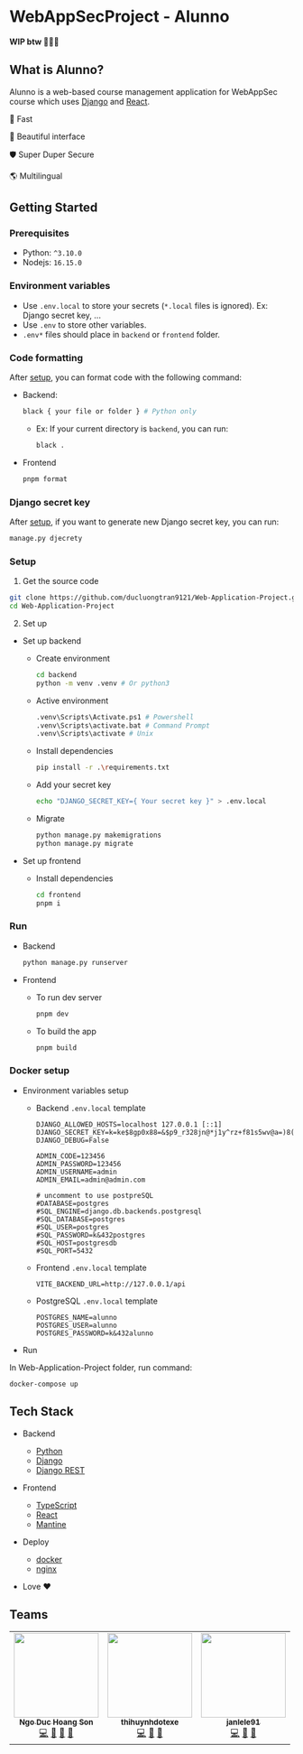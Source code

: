 # WebAppSecProject - Alunno

**WIP btw 🐧🐧🐧**

## What is Alunno?

Alunno is a web-based course management application for WebAppSec course which uses [Django](https://www.djangoproject.com) and [React](https://reactjs.org).

🚀 Fast

🎨 Beautiful interface

🛡️ Super Duper Secure

🌎 Multilingual

## Getting Started

### Prerequisites

- Python: `^3.10.0`
- Nodejs: `16.15.0`

### Environment variables

- Use `.env.local` to store your secrets (`*.local` files is ignored). Ex: Django secret key, ...
- Use `.env` to store other variables.
- `.env*` files should place in `backend` or `frontend` folder.

### Code formatting

After [setup](#setup), you can format code with the following command:

- Backend:

  ```bash
  black { your file or folder } # Python only
  ```

  - Ex: If your current directory is `backend`, you can run:

    ```bash
    black .
    ```

- Frontend

  ```bash
  pnpm format
  ```

### Django secret key

After [setup](#setup), if you want to generate new Django secret key, you can run:

```bash
manage.py djecrety
```

### Setup

1. Get the source code

```bash
git clone https://github.com/ducluongtran9121/Web-Application-Project.git
cd Web-Application-Project
```

2. Set up

- Set up backend

  - Create environment

    ```bash
    cd backend
    python -m venv .venv # Or python3
    ```

  - Active environment

    ```bash
    .venv\Scripts\Activate.ps1 # Powershell
    .venv\Scripts\activate.bat # Command Prompt
    .venv\Scripts\activate # Unix
    ```

  - Install dependencies

    ```bash
    pip install -r .\requirements.txt
    ```

  - Add your secret key

    ```bash
    echo "DJANGO_SECRET_KEY={ Your secret key }" > .env.local
    ```

  - Migrate

    ```bash
    python manage.py makemigrations
    python manage.py migrate
    ```

- Set up frontend

  - Install dependencies

    ```bash
    cd frontend
    pnpm i
    ```

### Run

- Backend

  ```bash
  python manage.py runserver
  ```

- Frontend

  - To run dev server

    ```bash
    pnpm dev
    ```

  - To build the app

    ```bash
    pnpm build
    ```
### Docker setup
- Environment variables setup
  - Backend `.env.local` template

    ```
    DJANGO_ALLOWED_HOSTS=localhost 127.0.0.1 [::1]
    DJANGO_SECRET_KEY=k=ke$8gp0x88=&$p9_r328jn@*j1y^rz+f81s5wv@a=)8(yuc@
    DJANGO_DEBUG=False

    ADMIN_CODE=123456
    ADMIN_PASSWORD=123456
    ADMIN_USERNAME=admin
    ADMIN_EMAIL=admin@admin.com

    # uncomment to use postpreSQL
    #DATABASE=postgres
    #SQL_ENGINE=django.db.backends.postgresql
    #SQL_DATABASE=postgres
    #SQL_USER=postgres
    #SQL_PASSWORD=k&432postgres
    #SQL_HOST=postgresdb
    #SQL_PORT=5432
    ```

  - Frontend `.env.local` template

    ```
    VITE_BACKEND_URL=http://127.0.0.1/api
    ```

  - PostgreSQL `.env.local` template

    ```
    POSTGRES_NAME=alunno
    POSTGRES_USER=alunno
    POSTGRES_PASSWORD=k&432alunno
    ```
- Run

In Web-Application-Project folder, run command:

```
docker-compose up
```

## Tech Stack

- Backend

  - [Python](https://www.python.org)
  - [Django](https://www.djangoproject.com)
  - [Django REST](https://www.django-rest-framework.org)

- Frontend

  - [TypeScript](https://www.typescriptlang.org)
  - [React](https://reactjs.org)
  - [Mantine](https://mantine.dev)

- Deploy

  - [docker](https://www.docker.com/)
  - [nginx](https://www.nginx.com/)

- Love ❤️

## Teams

<!-- ALL-CONTRIBUTORS-LIST:START - Do not remove or modify this section -->

<table>
  <tr>
    <td align="center"><a href="https://github.com/pinanek23"><img src="https://avatars.githubusercontent.com/u/57288958?v=4?s=100" width="150px;" alt=""/><br /><sub><b>Ngo Duc Hoang Son</b></sub></a><br /><a href="https://github.com/ducluongtran9121/Web-Application-Project/commits?author=pinanek23" title="Code">💻</a> <a href="https://github.com/ducluongtran9121/Web-Application-Project/commits?author=pinanek23" title="Documentation">📖</a> <a href="#design-pinanek23" title="Design">🎨</a> <a href="#maintenance-pinanek23" title="Maintenance">🚧</a></td>
    <td align="center"><a href="https://github.com/thihuynhdotexe"><img src="https://avatars.githubusercontent.com/u/71972700?v=4?s=100" width="150px;" alt=""/><br /><sub><b>thihuynhdotexe</b></sub></a><br /><a href="https://github.com/ducluongtran9121/Web-Application-Project/commits?author=thihuynhdotexe" title="Code">💻</a> <a href="#maintenance-thihuynhdotexe" title="Maintenance">🚧</a> <a href="#projectManagement-thihuynhdotexe" title="Project Management">📆</a></td>
    <td align="center"><a href="https://github.com/ducluongtran9121"><img src="https://avatars.githubusercontent.com/u/62114461?v=4?s=100" width="150px;" alt=""/><br /><sub><b>janlele91</b></sub></a><br /><a href="https://github.com/ducluongtran9121/Web-Application-Project/commits?author=ducluongtran9121" title="Code">💻</a> <a href="#maintenance-ducluongtran9121" title="Maintenance">🚧</a> <a href="#projectManagement-ducluongtran9121" title="Project Management">📆</a></td></td>
  </tr>
</table>

<!-- ALL-CONTRIBUTORS-LIST:END -->
